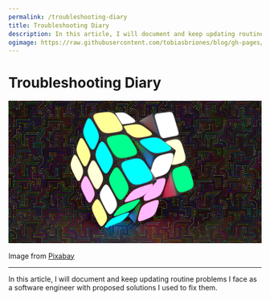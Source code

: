 ```yaml
---
permalink: /troubleshooting-diary
title: Troubleshooting Diary
description: In this article, I will document and keep updating routine problems I face as a software engineer with proposed solutions I used to fix them.
ogimage: https://raw.githubusercontent.com/tobiasbriones/blog/gh-pages/swe/diary/troubleshooting/troubleshooting-diary/images/cover.png
---
```

<!-- Copyright (c) 2023 Tobias Briones. All rights reserved. -->
<!-- SPDX-License-Identifier: CC-BY-4.0 -->
<!-- This file is part of https://github.com/tobiasbriones/blog -->

# Troubleshooting Diary

![Cover](images/cover.png)


Image from [Pixabay](/troubleshooting-diary/images#cover)


---

In this article, I will document and keep updating routine problems I face as a
software engineer with proposed solutions I used to fix them.
